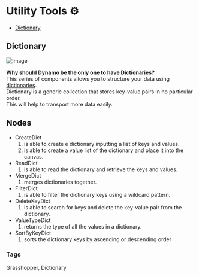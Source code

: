 # Utility Tools ⚙️
- [Dictionary](#Dictionary)

## Dictionary
![image](https://user-images.githubusercontent.com/57708659/145928584-7dcad912-642b-4eb3-95a0-dd32fe0ebc78.png)

**Why should Dynamo be the only one to have Dictionaries?**<br/>
This series of components allows you to structure your data using [dictionaries](https://www.geeksforgeeks.org/c-sharp-dictionary-with-examples/).<br/>
Dictionary is a generic collection that stores key-value pairs in no particular order. <br/>
This will help to transport more data easily.

## Nodes 
* CreateDict
  1. is able to create e dictionary inputting a list of keys and values.
  2. is able to create a value list of the dictionary and place it into the canvas.
* ReadDict
  1. is able to read the dictionary and retrieve the keys and values.
* MergeDict
  1. merges dictionaries together.
* FilterDict
  1. is able to filter the dictionary keys using a wildcard pattern.
* DeleteKeyDict
  1. is able to search for keys and delete the key-value pair from the dictionary.
* ValueTypeDict
  1. returns the type of all the values in a dictionary. 
* SortByKeyDict
  1. sorts the dictionary keys by ascending or descending order

### Tags 
Grasshopper, Dictionary
